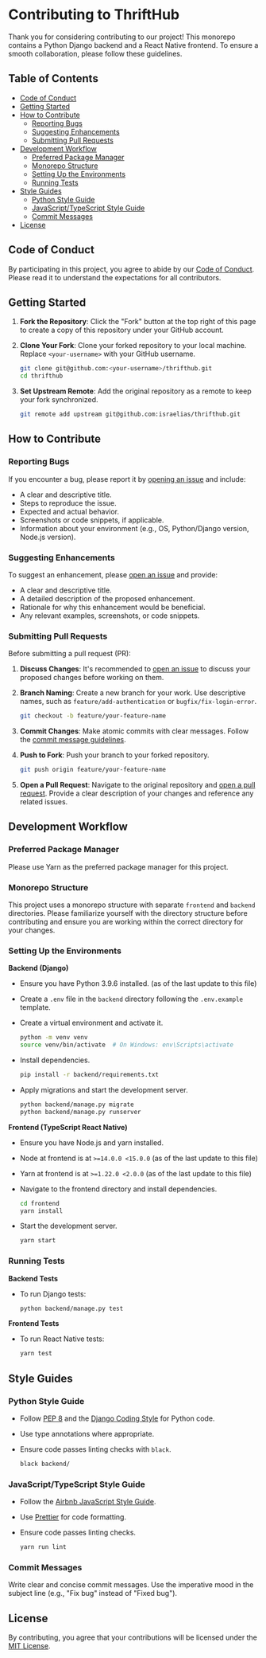 # Contributing to ThriftHub

Thank you for considering contributing to our project! This monorepo contains a Python Django backend and a React Native frontend. To ensure a smooth collaboration, please follow these guidelines.

## Table of Contents

- [Code of Conduct](#code-of-conduct)
- [Getting Started](#getting-started)
- [How to Contribute](#how-to-contribute)
  - [Reporting Bugs](#reporting-bugs)
  - [Suggesting Enhancements](#suggesting-enhancements)
  - [Submitting Pull Requests](#submitting-pull-requests)
- [Development Workflow](#development-workflow)
  - [Preferred Package Manager](#preferred-package-manager)
  - [Monorepo Structure](#monorepo-structure)
  - [Setting Up the Environments](#setting-up-the-environments)
  - [Running Tests](#running-tests)
- [Style Guides](#style-guides)
  - [Python Style Guide](#python-style-guide)
  - [JavaScript/TypeScript Style Guide](#javascripttypescript-style-guide)
  - [Commit Messages](#commit-messages)
- [License](#license)

## Code of Conduct

By participating in this project, you agree to abide by our [Code of Conduct](CODE_OF_CONDUCT.md). Please read it to understand the expectations for all contributors.

## Getting Started

1. **Fork the Repository**: Click the "Fork" button at the top right of this page to create a copy of this repository under your GitHub account.

2. **Clone Your Fork**: Clone your forked repository to your local machine. Replace `<your-username>` with your GitHub username.

   ```bash
   git clone git@github.com:<your-username>/thrifthub.git
   cd thrifthub
   ```

3. **Set Upstream Remote**: Add the original repository as a remote to keep your fork synchronized.

   ```bash
   git remote add upstream git@github.com:israelias/thrifthub.git
   ```

## How to Contribute

### Reporting Bugs

If you encounter a bug, please report it by [opening an issue](https://github.com/israelias/thrifthub/issues/new) and include:

- A clear and descriptive title.
- Steps to reproduce the issue.
- Expected and actual behavior.
- Screenshots or code snippets, if applicable.
- Information about your environment (e.g., OS, Python/Django version, Node.js version).

### Suggesting Enhancements

To suggest an enhancement, please [open an issue](https://github.com/israelias/thrifthub/issues/new) and provide:

- A clear and descriptive title.
- A detailed description of the proposed enhancement.
- Rationale for why this enhancement would be beneficial.
- Any relevant examples, screenshots, or code snippets.

### Submitting Pull Requests

Before submitting a pull request (PR):

1. **Discuss Changes**: It's recommended to [open an issue](https://github.com/israelias/thrifthub/issues/new) to discuss your proposed changes before working on them.

2. **Branch Naming**: Create a new branch for your work. Use descriptive names, such as `feature/add-authentication` or `bugfix/fix-login-error`.

   ```bash
   git checkout -b feature/your-feature-name
   ```

3. **Commit Changes**: Make atomic commits with clear messages. Follow the [commit message guidelines](#commit-messages).

4. **Push to Fork**: Push your branch to your forked repository.

   ```bash
   git push origin feature/your-feature-name
   ```

5. **Open a Pull Request**: Navigate to the original repository and [open a pull request](https://github.com/israelias/thrifthub/compare). Provide a clear description of your changes and reference any related issues.

## Development Workflow

### Preferred Package Manager

Please use Yarn as the preferred package manager for this project.

### Monorepo Structure

This project uses a monorepo structure with separate `frontend` and `backend` directories. Please familiarize yourself with the directory structure before contributing and ensure you are working within the correct directory for your changes.

### Setting Up the Environments

**Backend (Django)**

- Ensure you have Python 3.9.6 installed. (as of the last update to this file)
- Create a `.env` file in the `backend` directory following the `.env.example` template.
- Create a virtual environment and activate it.

  ```bash
  python -m venv venv
  source venv/bin/activate  # On Windows: env\Scripts\activate
  ```

- Install dependencies.

  ```bash
  pip install -r backend/requirements.txt
  ```

- Apply migrations and start the development server.

  ```bash
  python backend/manage.py migrate
  python backend/manage.py runserver
  ```

**Frontend (TypeScript React Native)**

- Ensure you have Node.js and yarn installed.
- Node at frontend is at `>=14.0.0 <15.0.0` (as of the last update to this file)
- Yarn at frontend is at `>=1.22.0 <2.0.0` (as of the last update to this file)
- Navigate to the frontend directory and install dependencies.

  ```bash
  cd frontend
  yarn install
  ```

- Start the development server.

  ```bash
  yarn start
  ```

### Running Tests

**Backend Tests**

- To run Django tests:

  ```bash
  python backend/manage.py test
  ```

**Frontend Tests**

- To run React Native tests:

  ```bash
  yarn test
  ```

## Style Guides

### Python Style Guide

- Follow [PEP 8](https://www.python.org/dev/peps/pep-0008/) and the [Django Coding Style](https://docs.djangoproject.com/en/dev/internals/contributing/writing-code/coding-style/) 
for Python code.
- Use type annotations where appropriate.
- Ensure code passes linting checks with `black`.

  ```bash
  black backend/
  ```

### JavaScript/TypeScript Style Guide

- Follow the [Airbnb JavaScript Style Guide](https://github.com/airbnb/javascript).
- Use [Prettier](https://prettier.io/) for code formatting.
- Ensure code passes linting checks.

  ```bash
  yarn run lint
  ```

### Commit Messages

Write clear and concise commit messages. Use the imperative mood in the subject line (e.g., "Fix bug" instead of "Fixed bug").

## License

By contributing, you agree that your contributions will be licensed under the [MIT License](LICENSE).

